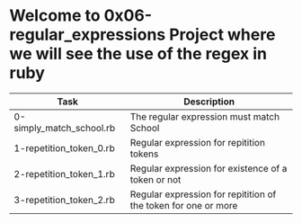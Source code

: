 # Welcome to 0x06-regular_expressions Project where we will see the use of the regex in ruby
| Task | Description |
| ---- | ----------- |
| 0-simply_match_school.rb | The regular expression must match School |
| 1-repetition_token_0.rb | Regular expression for repitition tokens |
| 2-repetition_token_1.rb | Regular expression for existence of a token or not |
| 3-repetition_token_2.rb | Regular expression for repitition of the token for one or more | 
